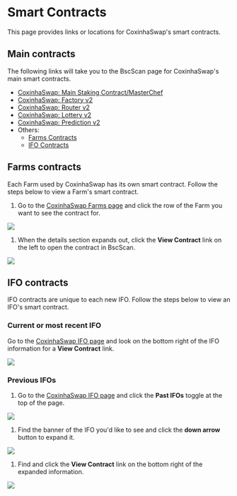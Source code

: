 # Smart Contracts

This page provides links or locations for CoxinhaSwap's smart contracts.

## Main contracts

The following links will take you to the BscScan page for CoxinhaSwap's main smart contracts.

* [CoxinhaSwap: Main Staking Contract/MasterChef](https://bscscan.com/address/0x73feaa1ee314f8c655e354234017be2193c9e24e)
* [CoxinhaSwap: Factory v2](https://bscscan.com/address/0xca143ce32fe78f1f7019d7d551a6402fc5350c73)
* [CoxinhaSwap: Router v2](https://bscscan.com/address/0x10ed43c718714eb63d5aa57b78b54704e256024e)
* [CoxinhaSwap: Lottery v2](https://bscscan.com/address/0x5aF6D33DE2ccEC94efb1bDF8f92Bd58085432d2c)
* [CoxinhaSwap: Prediction v2](https://bscscan.com/address/0x18b2a687610328590bc8f2e5fedde3b582a49cda)
* Others:
  * [Farms Contracts](./#farms-contracts)&#x20;
  * [IFO Contracts](./#ifo-contracts)

## Farms contracts

Each Farm used by CoxinhaSwap has its own smart contract. Follow the steps below to view a Farm's smart contract.

1. Go to the [CoxinhaSwap Farms page](https://CoxinhaSwap.finance/farms) and click the row of the Farm you want to see the contract for.

![](<../../.gitbook/assets/image (126).png>)

1. When the details section expands out, click the **View Contract** link on the left to open the contract in BscScan.

![](<../../.gitbook/assets/image (127).png>)

## IFO contracts

IFO contracts are unique to each new IFO. Follow the steps below to view an IFO's smart contract.

### Current or most recent IFO

Go to the [CoxinhaSwap IFO page](https://CoxinhaSwap.finance/ifo) and look on the bottom right of the IFO information for a **View Contract** link.

![](<../../.gitbook/assets/image (128).png>)

### Previous IFOs

1. Go to the [CoxinhaSwap IFO page](https://CoxinhaSwap.finance/ifo) and click the **Past IFOs** toggle at the top of the page.

![](<../../.gitbook/assets/image (129).png>)

1. Find the banner of the IFO you'd like to see and click the **down arrow** button to expand it.

![](<../../.gitbook/assets/image (130).png>)

1. Find and click the **View Contract** link on the bottom right of the expanded information.

![](<../../.gitbook/assets/image (131).png>)

